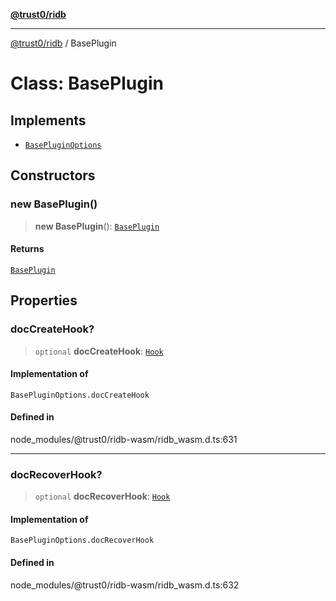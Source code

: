 [**@trust0/ridb**](../README.md)

***

[@trust0/ridb](../README.md) / BasePlugin

# Class: BasePlugin

## Implements

- [`BasePluginOptions`](../type-aliases/BasePluginOptions.md)

## Constructors

### new BasePlugin()

> **new BasePlugin**(): [`BasePlugin`](BasePlugin.md)

#### Returns

[`BasePlugin`](BasePlugin.md)

## Properties

### docCreateHook?

> `optional` **docCreateHook**: [`Hook`](../type-aliases/Hook.md)

#### Implementation of

`BasePluginOptions.docCreateHook`

#### Defined in

node\_modules/@trust0/ridb-wasm/ridb\_wasm.d.ts:631

***

### docRecoverHook?

> `optional` **docRecoverHook**: [`Hook`](../type-aliases/Hook.md)

#### Implementation of

`BasePluginOptions.docRecoverHook`

#### Defined in

node\_modules/@trust0/ridb-wasm/ridb\_wasm.d.ts:632
